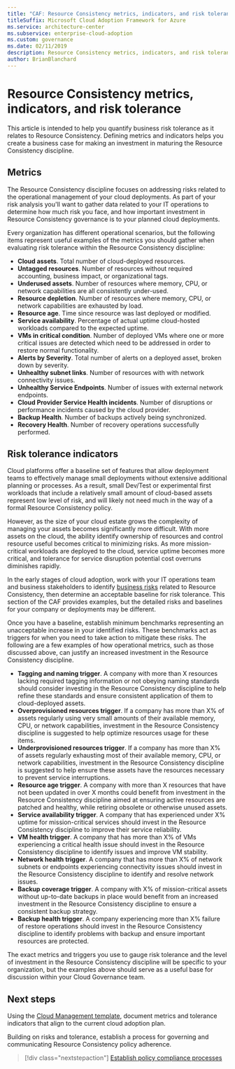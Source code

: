 ```yaml
---
title: "CAF: Resource Consistency metrics, indicators, and risk tolerance"
titleSuffix: Microsoft Cloud Adoption Framework for Azure
ms.service: architecture-center
ms.subservice: enterprise-cloud-adoption
ms.custom: governance
ms.date: 02/11/2019
description: Resource Consistency metrics, indicators, and risk tolerance
author: BrianBlanchard
---
```


# Resource Consistency metrics, indicators, and risk tolerance

This article is intended to help you quantify business risk tolerance as it relates to Resource Consistency. Defining metrics and indicators helps you create a business case for making an investment in maturing the Resource Consistency discipline.

## Metrics

The Resource Consistency discipline focuses on addressing risks related to the operational management of your cloud deployments. As part of your risk analysis you'll want to gather data related to your IT operations to determine how much risk you face, and how important investment in Resource Consistency governance is to your planned cloud deployments.

Every organization has different operational scenarios, but the following items represent useful examples of the metrics you should gather when evaluating risk tolerance within the Resource Consistency discipline:

- **Cloud assets**. Total number of cloud-deployed resources.
- **Untagged resources**. Number of resources without required accounting, business impact, or organizational tags.
- **Underused assets**. Number of resources where memory, CPU, or network capabilities are all consistently under-used.
- **Resource depletion**. Number of resources where memory, CPU, or network capabilities are exhausted by load.
- **Resource age**. Time since resource was last deployed or modified.
- **Service availability**. Percentage of actual uptime cloud-hosted workloads compared to the expected uptime.
- **VMs in critical condition**. Number of deployed VMs where one or more critical issues are detected which need to be addressed in order to restore normal functionality.
- **Alerts by Severity**. Total number of alerts on a deployed asset, broken down by severity.
- **Unhealthy subnet links**. Number of resources with with network connectivity issues.
- **Unhealthy Service Endpoints**. Number of issues with external network endpoints.
- **Cloud Provider Service Health incidents**. Number of disruptions or performance incidents caused by the cloud provider.
- **Backup Health**. Number of backups actively being synchronized.
- **Recovery Health**. Number of recovery operations successfully performed.

## Risk tolerance indicators

Cloud platforms offer a baseline set of features that allow deployment teams to effectively manage small deployments without extensive additional planning or processes. As a result, small Dev/Test or experimental first workloads that include a relatively small amount of cloud-based assets represent low level of risk, and will likely not need much in the way of a formal Resource Consistency policy.

However, as the size of your cloud estate grows the complexity of managing your assets becomes significantly more difficult. With more assets on the cloud, the ability identify ownership of resources and control resource useful becomes critical to minimizing risks. As more mission-critical workloads are deployed to the cloud, service uptime becomes more critical, and tolerance for service disruption potential cost overruns diminishes rapidly.

In the early stages of cloud adoption, work with your IT operations team and business stakeholders to identify [business risks](business-risks.md) related to Resource Consistency, then determine an acceptable baseline for risk tolerance. This section of the CAF provides examples, but the detailed risks and baselines for your company or deployments may be different.

Once you have a baseline, establish minimum benchmarks representing an unacceptable increase in your identified risks. These benchmarks act as triggers for when you need to take action to mitigate these risks. The following are a few examples of how operational metrics, such as those discussed above, can justify an increased investment in the Resource Consistency discipline.

- **Tagging and naming trigger**. A company with more than X resources lacking required tagging information or not obeying naming standards should consider investing in the Resource Consistency discipline to help refine these standards and ensure consistent application of them to cloud-deployed assets.
- **Overprovisioned resources trigger**. If a company has more than X% of assets regularly using very small amounts of their available memory, CPU, or network capabilities, investment in the Resource Consistency discipline is suggested to help optimize resources usage for these items.
- **Underprovisioned resources trigger**. If a company has more than X% of assets regularly exhausting most of their available memory, CPU, or network capabilities, investment in the Resource Consistency discipline is suggested to help ensure these assets have the resources necessary to prevent service interruptions.
- **Resource age trigger**. A company with more than X resources that have not been updated in over X months could benefit from investment in the Resource Consistency discipline aimed at ensuring active resources are patched and healthy, while retiring obsolete or otherwise unused assets.  
- **Service availability trigger**. A company that has experienced under X% uptime for mission-critical services should invest in the Resource Consistency discipline to improve their service reliability.
- **VM health trigger**. A company that has more than X% of VMs experiencing a critical health issue should invest in the Resource Consistency discipline to identify issues and improve VM stability.
- **Network health trigger**. A company that has more than X% of network subnets or endpoints experiencing connectivity issues should invest in the Resource Consistency discipline to identify and resolve network issues.
- **Backup coverage trigger**. A company with X% of mission-critical assets without up-to-date backups in place would benefit from an increased investment in the Resource Consistency discipline to ensure a consistent backup strategy.
- **Backup health trigger**. A company experiencing more than X% failure of restore operations should invest in the Resource Consistency discipline to identify problems with backup and ensure important resources are protected.

The exact metrics and triggers you use to gauge risk tolerance and the level of investment in the Resource Consistency discipline will be specific to your organization, but the examples above should serve as a useful base for discussion within your Cloud Governance team.  

## Next steps

Using the [Cloud Management template](./template.md), document metrics and tolerance indicators that align to the current cloud adoption plan.

Building on risks and tolerance, establish a process for governing and communicating Resource Consistency policy adherence.

> [!div class="nextstepaction"]
> [Establish policy compliance processes](compliance-processes.md)

